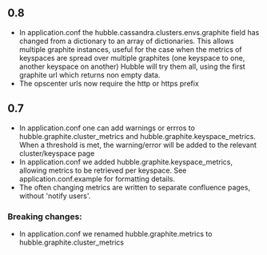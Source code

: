 ## 0.8
* In application.conf the hubble.cassandra.clusters.envs.graphite field has changed from a dictionary to an array of dictionaries.
  This allows multiple graphite instances, useful for the case when the metrics of keyspaces are spread over multiple graphites (one keyspace to one, another keyspace on another)
  Hubble will try them all, using the first graphite url which returns non empty data.
* The opscenter urls now require the http or https prefix
## 0.7
* In application.conf one can add warnings or errros to hubble.graphite.cluster_metrics and hubble.graphite.keyspace_metrics.
  When a threshold is met, the warning/error will be added to the relevant cluster/keyspace page
* In application.conf we added hubble.graphite.keyspace_metrics, allowing metrics to be retrieved per keyspace. See  application.conf.example for formatting details.
* The often changing metrics are written to separate confluence pages, without 'notify users'.
### Breaking changes:
* In application.conf we renamed hubble.graphite.metrics to hubble.graphite.cluster_metrics
